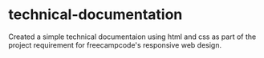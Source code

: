 # technical-documentation

Created a simple technical documentaion using html and css as part of the project requirement for freecampcode's responsive web design.
